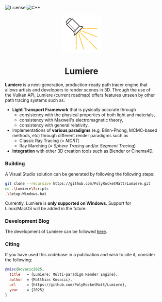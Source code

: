 ![License](https://img.shields.io/badge/License-MIT-%2368AD63?style=for-the-badge)
![C++](https://img.shields.io/badge/C++-20-%233e7fa8?logo=c++&style=for-the-badge)

<p align="center">
    <picture>
        <source srcset="img/lumiere-256.png" media="(prefers-color-scheme: dark)">
        <source srcset="img/lumiere-256.png" media="(prefers-color-scheme: light)">
        <img width="128" height="128" src="img/lumiere-256.png" alt="Lumiere Logo" />
    </picture>
</p>

<h1 align="center">Lumiere</h1>

**Lumiere** is a next-generation, production-ready path tracer engine that allows artists and developers to render scenes in 3D. Through the use of the Vulkan API, Lumiere (current roadmap) offers features unseen by other path tracing systems such as:

- **Light Transport Framework** that is pysically accurate through
  - consistency with the physical properties of both light and materials,
  - consistency with Maxwell's electromagnetic theory,
  - consistency with general relativity.
- Implementations of **various paradigms** (e.g. Blinn-Phong, MCMC-based methods, etc) through different render paradigms such as
  - Classic Ray Tracing (= *MCRT*)
  - Ray Marching (= *Sphere Tracing* and/or *Segment Tracing*)
- **Integration** with other 3D creation tools such as Blender or Cinema4D.

### Building

A Visual Studio solution can be generated by following the following steps:

```bash
git clone --recursive https://github.com/PolyRocketMatt/Lumiere.git
cd .\Lumiere\Scripts
.\Setup-Windows.bat
```

Currently, Lumiere is **only supported on Windows**. Support for Linux/MacOS will be added in the future.

### Development Blog

The development of Lumiere can be followed [here](https://www.matthias-kovacic.dev/lumiere).

### Citing

If you have used this codebase in a publication and wish to cite it, consider the following:

```bibtex
@misc{kovacic2025,
  title   = {Lumiere: Multi-paradigm Render Engine},
  author  = {Matthias Kovacic},
  url     = {https://github.com/PolyRocketMatt/Lumiere},
  year    = {2025}
}
```
